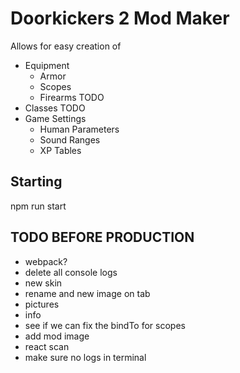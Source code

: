 # Doorkickers 2 Mod Maker

Allows for easy creation of

- Equipment
  - Armor
  - Scopes
  - Firearms TODO
- Classes TODO
- Game Settings
  - Human Parameters
  - Sound Ranges
  - XP Tables

## Starting

npm run start

## TODO BEFORE PRODUCTION

- webpack?
- delete all console logs
- new skin
- rename and new image on tab
- pictures
- info
- see if we can fix the bindTo for scopes
- add mod image
- react scan
- make sure no logs in terminal
